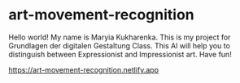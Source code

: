 # art-movement-recognition

Hello world! My name is Maryia Kukharenka. This is my project for Grundlagen der digitalen Gestaltung Class. This AI will help you to distinguish between Expressionist and Impressionist art. Have fun!

https://art-movement-recognition.netlify.app
